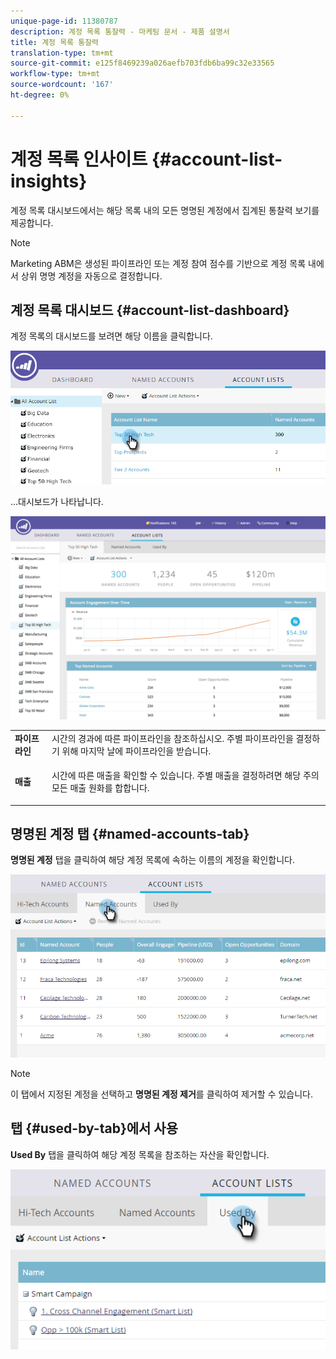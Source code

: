 ```yaml
---
unique-page-id: 11380787
description: 계정 목록 통찰력 - 마케팅 문서 - 제품 설명서
title: 계정 목록 통찰력
translation-type: tm+mt
source-git-commit: e125f8469239a026aefb703fdb6ba99c32e33565
workflow-type: tm+mt
source-wordcount: '167'
ht-degree: 0%

---
```



# 계정 목록 인사이트 {#account-list-insights}

계정 목록 대시보드에서는 해당 목록 내의 모든 명명된 계정에서 집계된 통찰력 보기를 제공합니다.

>[!NOTE]
>
>Marketing ABM은 생성된 파이프라인 또는 계정 참여 점수를 기반으로 계정 목록 내에서 상위 명명 계정을 자동으로 결정합니다.

## 계정 목록 대시보드 {#account-list-dashboard}

계정 목록의 대시보드를 보려면 해당 이름을 클릭합니다.

![](assets/one-new.png)

...대시보드가 나타납니다.

![](assets/two-new-1.png)

<table> 
 <tbody> 
  <tr> 
   <td colspan="1"><strong>파이프라인</strong></td> 
   <td colspan="1">시간의 경과에 따른 파이프라인을 참조하십시오. 주별 파이프라인을 결정하기 위해 마지막 날에 파이프라인을 받습니다.</td> 
  </tr> 
  <tr> 
   <td><strong>매출</strong></td> 
   <td><p>시간에 따른 매출을 확인할 수 있습니다. 주별 매출을 결정하려면 해당 주의 모든 매출 원화를 합합니다.</p></td> 
  </tr> 
 </tbody> 
</table>

## 명명된 계정 탭 {#named-accounts-tab}

**명명된 계정** 탭을 클릭하여 해당 계정 목록에 속하는 이름의 계정을 확인합니다.

![](assets/three-1.png)

>[!NOTE]
>
>이 탭에서 지정된 계정을 선택하고 **명명된 계정 제거**&#x200B;를 클릭하여 제거할 수 있습니다.

## 탭 {#used-by-tab}에서 사용

**Used By** 탭을 클릭하여 해당 계정 목록을 참조하는 자산을 확인합니다.

![](assets/four-2.png)
